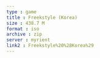 ```yaml
---
type : game
title : Freekstyle (Korea)
size : 438.7 M
format : iso
archive : zip
server : myrient
link2 : Freekstyle%20%28Korea%29
---
```

